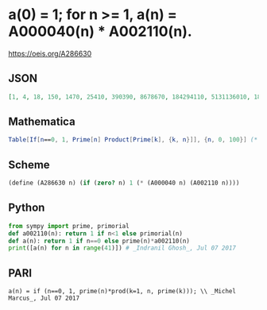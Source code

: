 # a\(0\) \= 1; for n \>\= 1, a\(n\) \= A000040\(n\) \* A002110\(n\)\.
https://oeis.org/A286630
## JSON
```JSON
[1, 4, 18, 150, 1470, 25410, 390390, 8678670, 184294110, 5131136010, 187621103670, 6217375194030, 274567310987970, 12474260804615610, 562558737261811290, 28899819781659096270, 1727225399291072370690, 113442860659098545705130, 7154591262923825229979470, 526507543922377892743899030, 39613798938995626228686492690]
```
## Mathematica
```Mathematica
Table[If[n==0, 1, Prime[n] Product[Prime[k], {k, n}]], {n, 0, 100}] (* _Indranil Ghosh_, Jul 07 2017 *)
```
## Scheme
```Scheme
(define (A286630 n) (if (zero? n) 1 (* (A000040 n) (A002110 n))))
```
## Python
```Python
from sympy import prime, primorial
def a002110(n): return 1 if n<1 else primorial(n)
def a(n): return 1 if n==0 else prime(n)*a002110(n)
print([a(n) for n in range(41)]) # _Indranil Ghosh_, Jul 07 2017
```
## PARI
```PARI
a(n) = if (n==0, 1, prime(n)*prod(k=1, n, prime(k))); \\ _Michel Marcus_, Jul 07 2017
```
